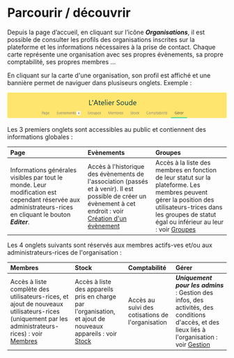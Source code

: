 # Parcourir / découvrir

Depuis la page d’accueil, en cliquant sur l’icône ***Organisations***, il est possible de consulter les profils des organisations inscrites sur la plateforme et les informations nécessaires à la prise de contact. Chaque carte représente une organisation avec ses propres évènements, sa propre comptabilité, ses propres membres ... 

En cliquant sur la carte d'une organisation, son profil est affiché et une bannière permet de naviguer dans plusiseurs onglets. Exemple :

![Bandeau organisation](../assets/organization-banner.png)

Les 3 premiers onglets sont accessibles au public et contiennent des informations globales : 

| Page | Evènements | Groupes |
|:--|:--|:---|
| Informations générales visibles par tout le monde. Leur modification est cependant réservée aux administrateurs-rices en cliquant le bouton ***Editer***.| Accès à l'historique des évènements de l'association (passés et à venir). Il est possible de créer un évènement à cet endroit : voir [Création d'un évènement](../event/create-event.md) | Accès à la liste des membres en fonction de leur statut sur la plateforme. Les membres peuvent gérer la position des utilisateurs-trices dans les groupes de statut égal ou inférieur au leur : voir [Groupes](../organization/groups.md) |

Les 4 onglets suivants sont réservés aux membres actifs-ves et/ou aux administrateurs-rices de l'organisation : 

| Membres | Stock | Comptabilité | Gérer |
|:---|:--|:--|:--|
| Accès à liste complète des utilisateurs-rices, et ajout de nouveaux utilisateurs-rices (uniquement par les administrateurs-rices) : voir [Membres](members.md) | Accès à liste des appareils pris en charge par l'organisation, et ajout de nouveaux appareils : voir [Stock](../inventory/stock.md) | Accès au suivi des cotisations de l'organisation | ***Uniquement pour les admins*** : Gestion des infos, des activités, des conditions d'accès, et des lieux liés à l'organisation : voir [Gestion](manage.md) |
